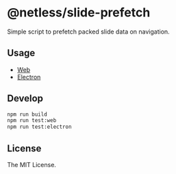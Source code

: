 # @netless/slide-prefetch

Simple script to prefetch packed slide data on navigation.

## Usage

- [Web](./docs/Web.md)
- [Electron](./docs/Electron.md)

## Develop

```bash
npm run build
npm run test:web
npm run test:electron
```

## License

The MIT License.
